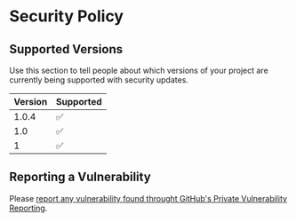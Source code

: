 # Security Policy

## Supported Versions

Use this section to tell people about which versions of your project are
currently being supported with security updates.

| Version | Supported          |
| ------- | ------------------ |
| 1.0.4   | :white_check_mark: |
| 1.0    | :white_check_mark: |
| 1   | :white_check_mark:                |

## Reporting a Vulnerability

Please [report any vulnerability found throught GitHub's Private Vulnerability Reporting](https://github.com/jessehouwing/actions-semver-checker/security/advisories/new).
